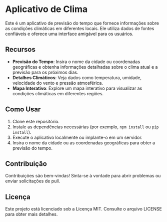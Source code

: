 # Aplicativo de Clima

Este é um aplicativo de previsão do tempo que fornece informações sobre as condições climáticas em diferentes locais. Ele utiliza dados de fontes confiáveis e oferece uma interface amigável para os usuários.

## Recursos

- **Previsão do Tempo**: Insira o nome da cidade ou coordenadas geográficas e obtenha informações detalhadas sobre o clima atual e a previsão para os próximos dias.
- **Detalhes Climáticos**: Veja dados como temperatura, umidade, velocidade do vento e pressão atmosférica.
- **Mapa Interativo**: Explore um mapa interativo para visualizar as condições climáticas em diferentes regiões.

## Como Usar

1. Clone este repositório.
2. Instale as dependências necessárias (por exemplo, `npm install` ou `pip install`).
3. Execute o aplicativo localmente ou implante-o em um servidor.
4. Insira o nome da cidade ou as coordenadas geográficas para obter a previsão do tempo.

## Contribuição

Contribuições são bem-vindas! Sinta-se à vontade para abrir problemas ou enviar solicitações de pull.

## Licença

Este projeto está licenciado sob a Licença MIT. Consulte o arquivo LICENSE para obter mais detalhes.
